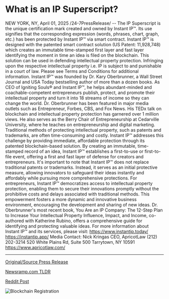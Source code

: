 # What is an IP Superscript?

NEW YORK, NY, April 01, 2025 /24-7PressRelease/ -- The IP Superscript is the unique certification mark created and owned by Instant IP™. Its use signifies that the corresponding expression (words, phrases, chart, graph, etc.) has been protected by Instant IP™ via smart contract. Instant IP™ is designed with the patented smart contract solution (US Patent: 11,928,748) which creates an immutable time-stamped first layer and fast layer identifying the moment in time an idea is filed on the blockchain. This solution can be used in defending intellectual property protection. Infringing upon the respective intellectual property i.e. IP is subject to and punishable in a court of law. Please see Terms and Conditions for additional information.  Instant IP™ was founded by Dr. Kary Oberbrunner, a Wall Street Journal and USA Today bestselling author of more than a dozen books. As CEO of Igniting Souls® and Instant IP™, he helps abundant-minded and coachable-competent entrepreneurs publish, protect, and promote their intellectual property and turn it into 18 streams of income so they can change the world. Dr. Oberbrunner has been featured in major media outlets such as Entrepreneur, Forbes, CBS, and Fox News. His TEDx talk on blockchain and intellectual property protection has garnered over 1 million views. He also serves as the Berry Chair of Entrepreneurship at Cedarville University, where he teaches on entrepreneurship and digital marketing.  Traditional methods of protecting intellectual property, such as patents and trademarks, are often time-consuming and costly. Instant IP™ addresses this challenge by providing immediate, affordable protection through its patented blockchain-based solution. By creating an immutable, time-stamped record of an idea, Instant IP™ establishes a first-to-use or first-to-file event, offering a first and fast layer of defense for creators and entrepreneurs.  It's important to note that Instant IP™ does not replace traditional patents or trademarks. Instead, it serves as an initial protective measure, allowing innovators to safeguard their ideas instantly and affordably while pursuing more comprehensive protections.  For entrepreneurs, Instant IP™ democratizes access to intellectual property protection, enabling them to secure their innovations promptly without the prohibitive costs and delays associated with traditional methods. This empowerment fosters a more dynamic and innovative business environment, encouraging the development and sharing of new ideas.  Dr. Oberbrunner's most recent book, You Are an IP Company: The 12-Step Plan to Increase Your Intellectual Property Influence, Impact, and Income, co-authored with Katherine Rubino, offers a comprehensive guide for identifying and protecting valuable ideas.  For more information about Instant IP™ and its services, please visit: https://www.instantip.today/ https://instantip.app/  Media Contact: Nick Kringas CEO, ApricotLaw (212) 202-3214 520 White Plains Rd, Suite 500 Tarrytown, NY 10591 https://www.apricotlaw.com/ 

---

[Original/Source Press Release](https://www.24-7pressrelease.com/press-release/521216/what-is-an-ip-superscript)
                    

[Newsramp.com TLDR](https://newsramp.com/curated-news/instant-iptm-introduces-ip-superscript-for-instant-intellectual-property-protection/2f9f9321d8de3771079f296b3f409a7f) 

 



[Reddit Post](https://www.reddit.com/r/newsramp/comments/1jopq3d/instant_ip_introduces_ip_superscript_for_instant/) 



![Blockchain Registration](https://cdn.newsramp.app/24-7PressRelease/qrcode/254/1/gleeEtCK.webp)
